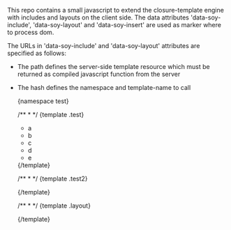 This repo contains a small javascript to extend the closure-template engine with includes and layouts on the client side.
The data attributes 'data-soy-include', 'data-soy-layout' and 'data-soy-insert' are used as marker where to process dom.

The URLs in 'data-soy-include' and 'data-soy-layout' attributes are specified as follows:
* The path defines the server-side template resource which must be returned as compiled javascript function from the server
* The hash defines the namespace and template-name to call


    {namespace test}

    /**
     *
     */
    {template .test}
      <ul>
        <li>a</li>
        <li>b</li>
        <li>c</li>
        <li>d</li>
        <li>e</li>
      </ul>
    {/template}

    /**
     *
     */
    {template .test2}
      <div data-soy-layout="/soy/test.html#test.layout">
        <span data-soy-include="/soy/test.html#test.test"></span>
      </div>
    {/template}

    /**
     *
     */
    {template .layout}
      <div style="font-weight:bold;" data-soy-insert>
      </div>
    {/template}

